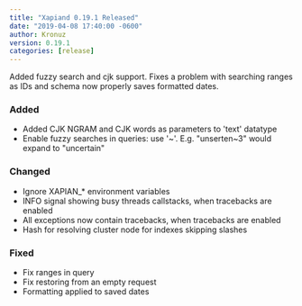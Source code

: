 ```yaml
---
title: "Xapiand 0.19.1 Released"
date: "2019-04-08 17:40:00 -0600"
author: Kronuz
version: 0.19.1
categories: [release]
---
```


Added fuzzy search and cjk support. Fixes a problem with searching ranges as
IDs and schema now properly saves formatted dates.


### Added
- Added CJK NGRAM and CJK words as parameters to 'text' datatype
- Enable fuzzy searches in queries: use '~'. E.g. "unserten~3" would expand to "uncertain"

### Changed
- Ignore XAPIAN_* environment variables
- INFO signal showing busy threads callstacks, when tracebacks are enabled
- All exceptions now contain tracebacks, when tracebacks are enabled
- Hash for resolving cluster node for indexes skipping slashes

### Fixed
- Fix ranges in query
- Fix restoring from an empty request
- Formatting applied to saved dates
